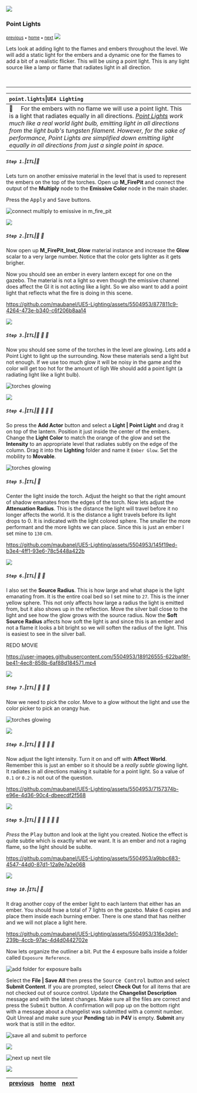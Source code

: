 ![](../images/line3.png)

### Point Lights

<sub>[previous](../prep/README.md#user-content-lighting-prep) • [home](../README.md#user-content-ue4-lighting) • [next](../gi-rect/README.md#user-content-global-illumination--rect-light)
![](../images/line3.png)

Lets look at adding light to the flames and embers throughout the level. We will add a static light for the embers and a dynamic one for the flames to add a bit of a realistic flicker. This will be using  a point light.  This is any light source like a lamp or flame that radiates light in all direction. 

<br>

---

| `point.lights`\|`UE4 Lighting`| 
| :--- |
| :floppy_disk: &nbsp; &nbsp; For the embers with no flame we will use a point light. This is a light that radiates equally in all directions. *[Point Lights](https://docs.unrealengine.com/4.27/en-US/BuildingWorlds/LightingAndShadows/LightTypes/Point/) work much like a real world light bulb, emitting light in all directions from the light bulb's tungsten filament. However, for the sake of performance, Point Lights are simplified down emitting light equally in all directions from just a single point in space.* |


##### `Step 1.`\|`ITL`|:small_blue_diamond:

Lets turn on another emissive material in the level that is used to represent the embers on the top of the torches.  Open up **M_FirePit** and connect the output of the **Multiply** node to the **Emissive Color** node in the main shader. 

Press the <kbd>Apply</kbd> and <kbd>Save</kbd> buttons.

![connect multiply to emissive in m_fire_pit](images/EmissiveFirePit.png)

![](../images/line2.png)

##### `Step 2.`\|`ITL`|:small_blue_diamond: :small_blue_diamond: 

Now open up **M_FirePit_Inst_Glow** material instance and increase the **Glow** scalar to a very large number.  Notice that the color gets lighter as it gets brigher.

Now you should see an ember in every lantern except for one on the gazebo. The material is not a light so even though the emissive channel does affect the GI it is not acting like a light.  So we also want to add a point light that reflects what the fire is doing in this scene.

https://github.com/maubanel/UE5-Lighting/assets/5504953/877811c9-4264-473e-b340-c6f206b8aa14

![](../images/line2.png)

##### `Step 3.`\|`ITL`|:small_blue_diamond: :small_blue_diamond: :small_blue_diamond:

Now you should see some of the torches in the level are glowing.  Lets add a Point Light to light up the surrounding. Now these materials send a light but not enough. If we use too much glow it will be noisy in the game and the color will get too hot for the amount of ligh We should add a point light (a radiating light like a light bulb).

![torches glowing](images/TorchesGlow.png)

![](../images/line2.png)

##### `Step 4.`\|`ITL`|:small_blue_diamond: :small_blue_diamond: :small_blue_diamond: :small_blue_diamond:

So press the **Add Actor** button and select a **Light | Point Light** and drag it on top of the lantern.  Position it just inside the center of the embers.  Change the **Light Color** to match the orange of the glow and set the **Intensity** to an appropriate level that radiates subtly on the edge of the column.  Drag it into the **Lighting** folder and name it `Ember Glow`. Set the mobility to **Movable**.

![torches glowing](images/addPointLight.png)

##### `Step 5.`\|`ITL`| :small_orange_diamond:

Center the light inside the torch.  Adjust the height so that the right amount of shadow emanates from the edges of the torch. Now lets adjust the **Attenuation Radius**.  This is the distance the light will travel before it no longer affects the world.  It is the distance a light travels before its light drops to 0.  It is indicated with the light colored sphere.  The smaller the more performant and the more lights we can place.  Since this is just an ember I set mine to `130` cm.

https://github.com/maubanel/UE5-Lighting/assets/5504953/145f19ed-b3e4-4ff1-93e6-78c5448a422b

![](../images/line2.png)

##### `Step 6.`\|`ITL`| :small_orange_diamond: :small_blue_diamond:

I also set the **Source Radius**.  This is how large and what shape is the light emanating from.  It is the entire coal bed so I set mine to `27`. This is the inner yellow sphere. This not only affects how large a radius the light is emitted from, but it also shows up in the reflection.  Move the silver ball close to the light and see how the glow grows with the source radius.  Now the **Soft Source Radius** affects how soft the light is and since this is an ember and not a flame it looks a bit bright so we will soften the radius of the light.  This is easiest to see in the silver ball.

REDO MOVIE

https://user-images.githubusercontent.com/5504953/189126555-622baf8f-be41-4ec8-858b-6af88d184571.mp4

![](../images/line2.png)

##### `Step 7.`\|`ITL`| :small_orange_diamond: :small_blue_diamond: :small_blue_diamond:

Now we need to pick the color. Move to a glow without the light and use the color picker to pick an orangy hue.

![torches glowing](images/useColorPicker.png)

![](../images/line2.png)

##### `Step 8.`\|`ITL`| :small_orange_diamond: :small_blue_diamond: :small_blue_diamond: :small_blue_diamond:

Now adjust the light intensity.  Turn it on and off with **Affect World**.  Remember this is just an ember so it should be a *really subtle* glowing light.  It radiates in all directions making it suitable for a point light. So a value of `0.1` or `0.2` is not out of the question.

https://github.com/maubanel/UE5-Lighting/assets/5504953/7157374b-e96e-4d36-90c4-dbeecdf2f568

![](../images/line2.png)

##### `Step 9.`\|`ITL`| :small_orange_diamond: :small_blue_diamond: :small_blue_diamond: :small_blue_diamond: :small_blue_diamond:

*Press* the <kbd>Play</kbd> button and look at the light you created.  Notice the effect is quite subtle which is exactly what we want.  It is an ember and not a raging flame, so the light should be sublte.

https://github.com/maubanel/UE5-Lighting/assets/5504953/a9bbc683-4547-44d0-87d1-12a9e7a2e068

![](../images/line2.png)

##### `Step 10.`\|`ITL`| :large_blue_diamond:

lt drag another copy of the ember light to each lantern that either has an ember. You should hvae a total of 7 lights on the gazebo. Make 6 copies and place them inside each burning ember. There is one stand that has neither and we will not place a light here. 

https://github.com/maubanel/UE5-Lighting/assets/5504953/316e3de1-239b-4ccb-97ac-4d4d0442702e

Now lets organize the outliner a bit.  Put the 4 exposure balls inside a folder called `Exposure Reference`.

![add folder for exposure balls](images/putBallsInFolder.png)

Select the **File | Save All** then press the <kbd>Source Control</kbd> button and select **Submit Content**.  If you are prompted, select **Check Out** for all items that are not checked out of source control. Update the **Changelist Description** message and with the latest changes. Make sure all the files are correct and press the <kbd>Submit</kbd> button. A confirmation will pop up on the bottom right with a message about a changelist was submitted with a commit number. Quit Unreal and make sure your **Pending** tab in **P4V** is empty. **Submit** any work that is still in the editor.

![save all and submit to perforce](images/submitP4.png)


![](../images/line.png)

<!-- <img src="https://via.placeholder.com/1000x100/45D7CA/000000/?text=Next Up - Global Illumination and Rect Light"> -->
![next up next tile](images/banner.png)

![](../images/line.png)


| [previous](../prep/README.md#user-content-lighting-prep)| [home](../README.md#user-content-ue4-lighting) | [next](../gi-rect/README.md#user-content-global-illumination--rect-light)|
|---|---|---|

